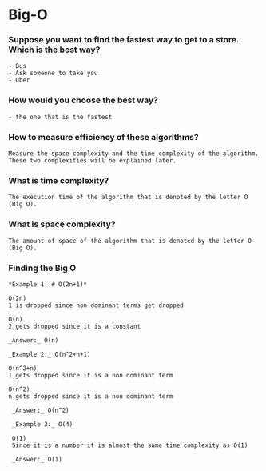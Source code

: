 # Big-O


### Suppose you want to find the fastest way to get to a store. Which is the best way?   
    - Bus
    - Ask someone to take you
    - Uber
    
### How would you choose the best way?
    - the one that is the fastest
   
### How to measure efficiency of these algorithms?
    Measure the space complexity and the time complexity of the algorithm. These two complexities will be explained later.
    
### What is time complexity?
    The execution time of the algorithm that is denoted by the letter O (Big O).
    
### What is space complexity?
    The amount of space of the algorithm that is denoted by the letter O (Big O).
    
### Finding the Big O
    
    *Example 1: # O(2n+1)*
    
    O(2n)
    1 is dropped since non dominant terms get dropped
    
    O(n)
    2 gets dropped since it is a constant
    
    _Answer:_ O(n)
    
    _Example 2:_ O(n^2+n+1)
    
    O(n^2+n)
    1 gets dropped since it is a non dominant term
    
    O(n^2)
    n gets dropped since it is a non dominant term
    
     _Answer:_ O(n^2)
    
     _Example 3:_ O(4)
     
     O(1)
     Since it is a number it is almost the same time complexity as O(1)
     
     _Answer:_ O(1)
    
    
    
    
    
    
    
    
    
    
    
